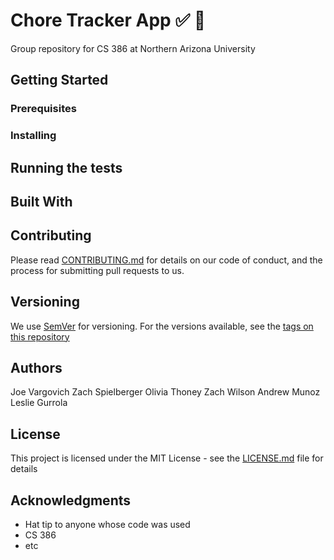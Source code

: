 # Chore Tracker App :white_check_mark: :house_with_garden:

Group repository for CS 386 at Northern Arizona University

## Getting Started

### Prerequisites

### Installing

## Running the tests

## Built With

## Contributing

Please read [CONTRIBUTING.md](https://gist.github.com/PurpleBooth/b24679402957c63ec426) for details on our code of conduct, and the process for submitting pull requests to us.

## Versioning

We use [SemVer](http://semver.org/) for versioning. For the versions available, see the [tags on this repository](https://github.com/your/project/tags)

## Authors
Joe Vargovich
Zach Spielberger
Olivia Thoney
Zach Wilson
Andrew Munoz 
Leslie Gurrola 

## License

This project is licensed under the MIT License - see the [LICENSE.md](LICENSE.md) file for details

## Acknowledgments

* Hat tip to anyone whose code was used
* CS 386
* etc
